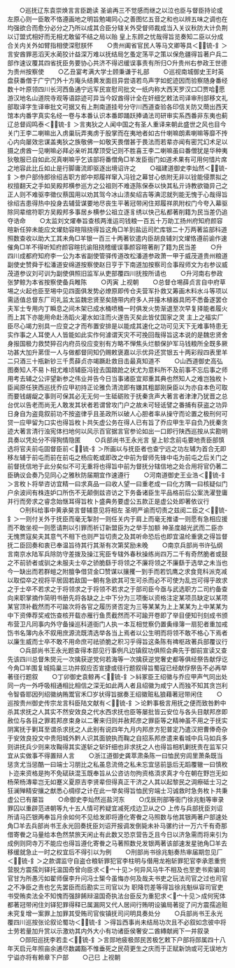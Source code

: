 <!-- { "loadSidebar": true } -->
　　○巡抚辽东袁崇焕言言臣跪读  圣谕再三不觉感而继之以泣也臣与督臣持论或左原心则一臣敢不恪遵画地之明旨勉竭同心之善图忆五音之和也以辨五味之调也在均强欲合而愈分必分之乃所以成其合臣分辖关外受督师裁成当入关议秋防大计负荆以订盟式相好而无相尤敢留不结之局以贻  皇上东顾之忧哉得旨览奏知二臣以分成合关内关外如臂指相使深慰朕怀
　　○贵州阖省官民人等马文卿等具＜锍-釒＞言安酋罪恶滔天水蔺狡计益深万难以抚结局乞蚤定荡平之策以保危疆得旨著户兵二部作速议覆其四省抚臣务要协心共济不得迟缓误事责有所归○升贵州右参政王世德为贵州按察使
　　○乙丑宴考满大学士顾秉谦于礼部
　　○巡视南城御史王时英盘获番僧于广宁门外十方庵头结黄发面目异尝语若鸟声字如蛇迹因而验察随身番经数十叶原领四川长河西鱼通宁远军民宣慰司批文一纸内称大西天罗汉口□贾哈愿游汉地名山道院寺观等语踪迹可异当今奴酋得计全在奸细乞敕法司译审刑部移文礼部取译字生译审批文可据又有上荆南道挂号分守川西道查验各印信关防又蕳出西天馆本内番字真实名经一卷与本番认识本番即踊跃捧诵法司研审实系西番非东夷也蓟辽总督阎鸣泰＜锍-釒＞言夷狄之人闻中国之有圣人重译来朝此盛世之风也目今关门王李二喇嘛出入虏巢玩弄夷虏于股掌而在夷地者如古什喇嘛朗素喇嘛等靡不抟心内向屡效忠谋盖夷狄之族敬佛一如敬天畏僧甚于畏法而若辈亦闻有密咒幻术足以摄之虏酋一见喇嘛必拜必亲听其摩顶受记则不胜喜王李二喇嘛虽曰番僧犹是华种夷狄敬服已自如此况真喇嘛乎乞该部将番僧角□羊发臣衙门如道术果有可用何惜片席之地容此比丘如止是行脚庸流即驱逐出境诏许之
　　○福建道御史李灿然＜锍-釒＞参户部侍郎徐绍吉职方郎中郑履祥窜入冯铨之幕甘心依附无非以铨能侵票拟之权擅翻天之手如吴殿邦横参巡方之公祖则不难逐陈保泰以快其私亓诗教欲锄异己之正人则不难驱李徵仪蔡国用以劝其驾今冰山溃矣绍吉等淟涊就列能无愧于心哉得旨徐绍吉患得热中投身去辅营谋要地尽丧生平著冠带闲住郑履祥夙附权门今夸入幕驱除同辈绾符职方吴殿邦多事居乡横参公祖立逐豸绣以快己私都著削籍为民当差仍追夺诰命
　　○太监刘文燿奉旨查核两淮运司钱粮一百五十万助工扬州府知府颜容暄新任猝未能应文燿劾容暄阻挠得旨这角□羊到盐运司贮库银二十万两著监部科道照数查收以助大工其未角□羊银一百三十两著钦遣内臣胡良辅刘文燿恪遵前谕作速催角□羊不得听知府颜容暄抗谕阻挠稽缓误事颜容暄著削了籍为民当差
　　○升四川成都府知府李一公为本省副使管驿传道改松潘道参政萧一甲于威茂道贵州粮道副使史赞舜于松潘道安绵道按察使赵日亨于下南道加按察司佥事叚师文为右参议威茂道参议刘可训为副使俱照旧监军从吏部覆四川抚按所请也
　　○升河南右参政张梦鲸为本省按察使备兵睢陈
　　○丙寅  上视朝
　　○总督仓埸薛贞言自中府草埸之火起也臣至埸中见四面俱发势必燎原即传仓夫营军扑救又筹画木料水斗等项以需适值总督东厂司礼监太监魏忠贤至矣随带内府多人并擡木植器具罔不悉备遂罢仓夫军士专用内丁瞬息之间木架已成水桶喷桶一时俱发火势渐退至次早复择能者履火而上其下亦能用命赴汤蹈火灌水如注而火遂告灭矣此皆仗国家之灵  主上之福实厂臣尽心竭力别具一应变之才而布置安排是以能成其速化之功可见天下无难事特患无实作事之人耳使人人皆能如此实作何澽谓天灾不可挽回哉得旨这本说的是魏忠贤舍身报国极力救焚猝召内府员役应变别有方略不惮焦头烂额保护军马钱粮所全既多厥功甚大加升苐侄一人与做都督同知仍赐敕褒嘉以示优异还赏银五十两彩叚四表里羊二只酒三十瓶新钞三千贯薛贞亦竭蹶赴救目击最真知道不
　　○山西道御史高弘图奏知人不易卜相尤难顷辅臣冯铨去国踉跄之状尤为意料所不及前事不忘后事之师用考去辅之公评望新参之伟业并告今日当事诸臣宜郑重其典也然知人之难岂独枚卜臣闻原任狭西巡抚乔应甲初持正论雅负清流即有嫌其粗鄙刚戾臣以为亦自本色可取而要钱龌龊之事则可保其必无无何一生砥砺败于抚秦贪声大著言者津津乃犹晋之总台优以告老而尚无人敢发其状者若谓曾攻门户之故未可轻诋譬之番捕有获盗之功异日身自为盗竟叙前功不按盗律乎且圣政所以破人心胆者率从操守而论置之极刑何可贷一应甲留为口实也得旨枚卜共矢虚公务在得人已有旨了乔应甲生平自负乃抚秦贪迹大著言清行浊宪体扫地何以风示百官据言官参论如出一口即行陕西巡按从实勘明具奏以凭处分不得狥情隐匿
　　○兵部尚书王永光言  皇上轸念前屯要地责臣部慎选将官夫前屯固督臣前＜锍-釒＞所画以与抚臣者也查宁远之功左辅为首合无即移左辅于前屯而前在前屯之杨应乾或即改之中前为督师先锋中屯为前屯之后关门之前督抚信地于此分矣似不可无重将也得旨中前为督抚分辖信地之处合用将官仍著二臣确议会奏乃见同心之雅秋防届期宜作速遵行
　　○河南道御史王业浩＜锍-釒＞言枚卜将举咨访宜精一曰求真品一曰收人望一曰重老成一曰化方隅一曰核疑似门户余波间有株连妒口所伤不无颠倒兹咨访之下务备诸臣生平品格前后公案洗濯登庸并行而旁求之睿念始惬耳得旨枚卜盛典务要虚公五款正是虚公处即著依议行
　　○刑科给事中黄承昊言督辅意见将相左  圣明严谕而切责之兹阅二臣之＜锍-釒＞一则付关外于抚臣而毫无掣肘一则任关内于肩上而毫无推诿一则愿有急相应援而不敢坐视一则愿请荆以引罪而祈订新盟臣为之举手加额  神圣度越光武而二臣亦无愧贾寇矣夫其意气不相下也则严旨切责之及其听命恐后也即宜温纶重褒之得旨督抚二臣回奏和衷已奉温旨待其行其渐有次第奖励未晚
　　○南京兵部尚书许弘纲言南京水陆军兵除防守差拨及操江宪臣专辖外春秋操练尚四万二千有奇然脆者或鼓之不前骄者或驯之未服夫士卒之骄脆繇于将领之不廉将领之不廉繇于选举之未当也今一缺出而若群螘之附膻争借贷金□赞谋以攘攫一到手而若饥鹰之求食竞科派克减以取偿卒之视将平居固若敌国一朝有急欲其可生可杀而必不可使为乱岂可得乎故求之于士卒不若求之于将领求之于将领不若求之于部司臣今亟与武选职方二司约备查向来职掌摘作简明书册先将各缺之上中下分为三项衡以资格注定某项员缺定以某项某官顶补截然而不可踰次将各官之履历贤否定为三等某某为上上某某为上中某某为中下资俸荐奖戒饬查核开载亦雁行鱼贯截然而不可踰开卷即了举目便知刊刻成书颁布营卫凡同事内外守备操巡科道衙门人执一本互相觉察仍置夤缘簿一扇犯者重加戒饬书名簿内永不叙用庶源流既清选举各当上焉者以公生明而将领不敢不格心下焉者以廉生威而士卒不敢不用命庶可祛骄脆之积习乎得旨这条陈有禆枢政著兵部覆议行
　　○兵部尚书王永光题查得本部见行事例凡边镇叙功俱照会典先于御前宣读又查先该四川总督朱爕元一次擒获逆党何若海等一次擒获逆党奢史都等俱经祭告献俘讫今角□羊围复城捣巢三功并叙应否宣捷或径行题叙得旨蜀寇已经献俘祭告不必再举著径行题叙
　　○丁卯御史袁鲸再＜锍-釒＞紏冢臣王绍徽与乔应甲声气同出处同一内一外呼吸相通相比相信之深无如此两人者且绍徽为咸宁人而独不知其贪岂利令智昏耶因列绍徽纳贿鬻官禾□岁状得旨据奏王绍徽赃私狼藉著冠带闲住
　　○巡按贵州御史传宗龙言科臣陆文献有＜锍-釒＞论黔事极言用抚之便而致咎黔中杀其求抚之人其实不然安效良之代水西求抚也臣等屡批皆云安位与各头目献邦彦即赦位与各目之罪若邦彦束身以二奢来归则并赦邦彦之罪臣等之精神虽不用之于抚实阴寓抚于剿耳至谓杀求抚之人此别有说四年九月内邦彦方犯普定乃遣汉把曹俸奇杂于安效良投文中贵阳城外黔人识其面貌执而鞠之自招系邦彦遣来看城中兵马如兵多则讲抚兵少则来攻鞠得其实遂斩之斩奸细也非求抚之人也得旨相机剿抚责在监军只宜从实做事不得置辩人言
　　○浙江道御史龚萃肃条陈一曰恤民穷闾里萧条既当惩贪尤当惩酷一曰端士习朋比之私虽息流倚之私未忘宜惩前毖后无蹈覆辙一曰慎枚卜迩来资格是拘不免碔砆混玉既奉旨从公咨访勿拘资格湏求真才今在朝在野岂无如杨荣杨漙辈岂无如蹇义夏原吉李贤辈但得真正干济之人其以起黎民之淍瘵砥士习之狂澜殚精安攘之猷悉心绸缪之计在此一举矣得旨恤民穷端士习诚救时急务枚卜共秉虚公已有屡旨
　　○命御史李灿然巡盐河东
　　○戊辰刑部等衙门徐兆魁等审录罪囚以重辟范进朝等九十五人情可矜疑宜减死戍边卫从之○  上传与兵部抚臣刘诏所请马匹银两奉旨月余如何不见给发即将遵化寄餋之马照数与他其银两著户部速处角□羊去兵部尚书王永光回奏抚臣刘诏开报调发倒毙未补马骡约计一万六千有奇那借寄餋之马量给本色然禁旅天闲止有此数又恐京营告乏且今日以济急需而将来引为成例则冏寺万不能应也得旨遵化寄餋之马著照数兑发银两著该部速发星驰角□羊去移缓就急止一时之权宜后不得引以为例
　　○刑部尚书徐兆魁奏热审届期忽见厂＜锍-釒＞之款谓监守自盗仓粮斩罪犯官李柱明与僣用龙袍斩罪犯官李承恩重赀营脱方震孺刘铎托温国奇曾向臣求＜宀十见＞何异风马牛不相及也至吏书索骗司官甘为所愚污如翟师偃李升问冯士榘今虽悔亦何及哉夫书吏之玩法司官之过也司官之不净臣之责也乞先罢臣而后勘实三司官以为  职降罚差等得旨徐兆魁纵容司官吏书受贿卖法全不知愧而强辞餙辩温国奇执法台臣反为重犯求＜宀十见＞成何宪体都著冠带闲住刘铎犯罪得释已属漏网又代人居间行贿明设骗局著捉了问方震孺追赃未究复增一案罪上加罪其受贿司官俟镇抚司问明具奏处分
　　○兵部尚书王永光覆四川巡按张论叙论蜀功＜锍-釒＞得旨西事尚未结局功次且不必叙如念彼中将士劳若量加升赏以示激劝其内外大小有功诸臣侯奢安二酋縳献阙下一并叙录
　　○郧阳巡抚李若圭＜锍-釒＞言郧地疲极郧民苦极乞敕下户部将郧属四十八年天启元年照亩余逋尽数蠲豁不惟垂死之民荷更生之庆而于正赋新饷或可无误地方宁谥亦将有赖章下户部
　　○己巳  上视朝
